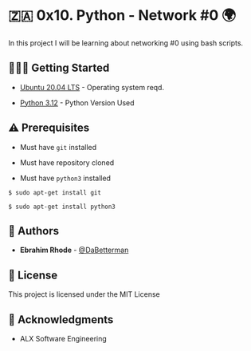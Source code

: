 # 🇿🇦 0x10. Python - Network #0 🌍

In this project I will be learning about networking #0 using bash scripts.

## 🏃🏽‍♂️ Getting Started

* [Ubuntu 20.04 LTS](http://releases.ubuntu.com/20.04/) - Operating system reqd.

* [Python 3.12](https://www.python.org/downloads/release/python-3120/) - Python Version Used

## ⚠️ Prerequisites

* Must have `git` installed

* Must have repository cloned

* Must have `python3` installed

```
$ sudo apt-get install git
```

```
$ sudo apt-get install python3
```

## 📕 Authors
* **Ebrahim Rhode** - [@DaBetterman](https://github.com/DaBetterman)

## 🔬 License

This project is licensed under the MIT License



## 📣 Acknowledgments

* ALX Software Engineering
